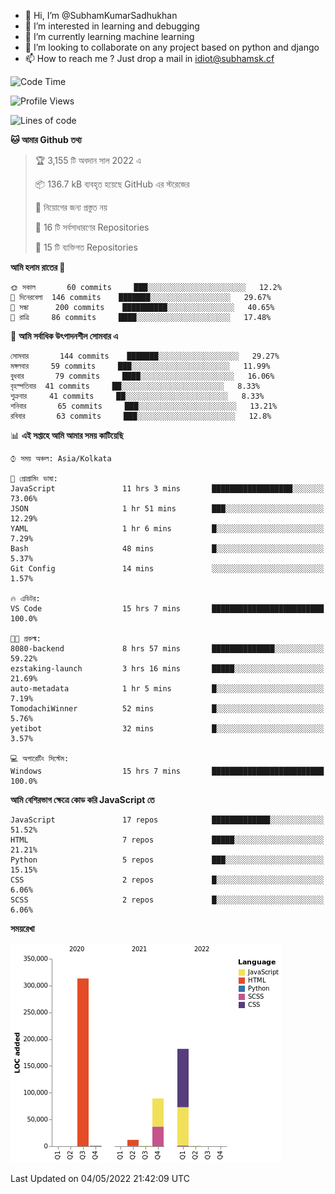 - 👋 Hi, I’m @SubhamKumarSadhukhan
- 👀 I’m interested in learning and debugging
- 🌱 I’m currently learning machine learning
- 💞️ I’m looking to collaborate on any project based on python and django
- 📫 How to reach me ?
      Just drop a mail in idiot@subhamsk.cf

<!---
SubhamKumarSadhukhan/SubhamKumarSadhukhan is a ✨ special ✨ repository because its `README.md` (this file) appears on your GitHub profile.
You can click the Preview link to take a look at your changes.
--->


<!--START_SECTION:waka-->
![Code Time](http://img.shields.io/badge/Code%20Time-467%20hrs%2049%20mins-blue)

![Profile Views](http://img.shields.io/badge/%E0%A6%AA%E0%A7%8D%E0%A6%B0%E0%A7%8B%E0%A6%AB%E0%A6%BE%E0%A6%87%E0%A6%B2%20%E0%A6%A6%E0%A6%B0%E0%A7%8D%E0%A6%B6%E0%A6%A8-1-blue)

![Lines of code](https://img.shields.io/badge/%E0%A6%B9%E0%A7%8D%E0%A6%AF%E0%A6%BE%E0%A6%B2%E0%A7%8B%20%E0%A6%93%E0%A6%AF%E0%A6%BC%E0%A6%BE%E0%A6%B0%E0%A7%8D%E0%A6%B2%E0%A7%8D%E0%A6%A1%20%E0%A6%A5%E0%A7%87%E0%A6%95%E0%A7%87%20%E0%A6%86%E0%A6%AE%E0%A6%BF%20%E0%A6%B2%E0%A6%BF%E0%A6%96%E0%A7%87%E0%A6%9B%E0%A6%BF-599%20Thousand%20%E0%A6%95%E0%A7%8B%E0%A6%A1%E0%A7%87%E0%A6%B0%20%E0%A6%B2%E0%A6%BE%E0%A6%87%E0%A6%A8-blue)

**🐱 আমার Github তথ্য** 

> 🏆 3,155 টি অবদান সাল 2022 এ
 > 
> 📦 136.7 kB ব্যবহৃত হয়েছে GitHub এর স্টরেজের 
 > 
> 🚫 নিয়োগের জন্য প্রস্তুত নয়
 > 
> 📜 16 টি সর্বসাধারণের Repositories 
 > 
> 🔑 15 টি ব্যক্তিগত Repositories  
 > 
**আমি হলাম রাতের 🦉** 

```text
🌞 সকাল       60 commits     ███░░░░░░░░░░░░░░░░░░░░░░   12.2% 
🌆 দিনেরবেলা  146 commits    ███████░░░░░░░░░░░░░░░░░░   29.67% 
🌃 সন্ধা      200 commits    ██████████░░░░░░░░░░░░░░░   40.65% 
🌙 রাত্রি     86 commits     ████░░░░░░░░░░░░░░░░░░░░░   17.48%

```
📅 **আমি সর্বাধিক উৎপাদনশীল সোমবার এ** 

```text
সোমবার       144 commits    ███████░░░░░░░░░░░░░░░░░░   29.27% 
মঙ্গলবার     59 commits     ███░░░░░░░░░░░░░░░░░░░░░░   11.99% 
বুধবার       79 commits     ████░░░░░░░░░░░░░░░░░░░░░   16.06% 
বৃহস্পতিবার  41 commits     ██░░░░░░░░░░░░░░░░░░░░░░░   8.33% 
শুক্রবার     41 commits     ██░░░░░░░░░░░░░░░░░░░░░░░   8.33% 
শনিবার       65 commits     ███░░░░░░░░░░░░░░░░░░░░░░   13.21% 
রবিবার       63 commits     ███░░░░░░░░░░░░░░░░░░░░░░   12.8%

```


📊 **এই সপ্তাহে আমি আমার সময় কাটিয়েছি** 

```text
⌚︎ সময় অঞ্চল: Asia/Kolkata

💬 প্রোগ্রামিং ভাষা: 
JavaScript               11 hrs 3 mins       ██████████████████░░░░░░░   73.06% 
JSON                     1 hr 51 mins        ███░░░░░░░░░░░░░░░░░░░░░░   12.29% 
YAML                     1 hr 6 mins         █░░░░░░░░░░░░░░░░░░░░░░░░   7.29% 
Bash                     48 mins             █░░░░░░░░░░░░░░░░░░░░░░░░   5.37% 
Git Config               14 mins             ░░░░░░░░░░░░░░░░░░░░░░░░░   1.57%

🔥 এডিটর: 
VS Code                  15 hrs 7 mins       █████████████████████████   100.0%

🐱‍💻 প্রকল্ম: 
8080-backend             8 hrs 57 mins       ██████████████░░░░░░░░░░░   59.22% 
ezstaking-launch         3 hrs 16 mins       █████░░░░░░░░░░░░░░░░░░░░   21.69% 
auto-metadata            1 hr 5 mins         █░░░░░░░░░░░░░░░░░░░░░░░░   7.19% 
TomodachiWinner          52 mins             █░░░░░░░░░░░░░░░░░░░░░░░░   5.76% 
yetibot                  32 mins             █░░░░░░░░░░░░░░░░░░░░░░░░   3.57%

💻 অপারেটিং সিস্টেম: 
Windows                  15 hrs 7 mins       █████████████████████████   100.0%

```

**আমি বেশিরভাগ ক্ষেত্রে কোড করি JavaScript তে** 

```text
JavaScript               17 repos            █████████████░░░░░░░░░░░░   51.52% 
HTML                     7 repos             █████░░░░░░░░░░░░░░░░░░░░   21.21% 
Python                   5 repos             ███░░░░░░░░░░░░░░░░░░░░░░   15.15% 
CSS                      2 repos             █░░░░░░░░░░░░░░░░░░░░░░░░   6.06% 
SCSS                     2 repos             █░░░░░░░░░░░░░░░░░░░░░░░░   6.06%

```


**সময়রেখা**

![Chart not found](https://raw.githubusercontent.com/SubhamKumarSadhukhan/SubhamKumarSadhukhan/main/charts/bar_graph.png) 


 Last Updated on 04/05/2022 21:42:09 UTC
<!--END_SECTION:waka-->
